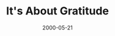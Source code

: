 ---
layout: message
category: message
series: "A Real Home for Real People"
title: "It's About Gratitude"
date: 2000-05-21
audio-description: "Our series surrounding our building campaign. "
audio: ""
audio-title: "It's About Gratitude"
audio-duration: ":"
---